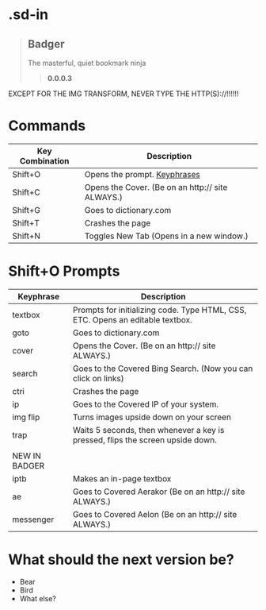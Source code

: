 # .sd-in
> ## Badger
> The masterful, quiet bookmark ninja
>> **0.0.0.3**


EXCEPT FOR THE IMG TRANSFORM, NEVER TYPE THE HTTP(S)://!!!!!!

# Commands
| Key Combination | Description |
| --------------- | ----------- |
| Shift+O         | Opens the prompt. [Keyphrases](#shifto-prompts)|
| Shift+C         | Opens the Cover. (Be on an http:// site ALWAYS.) |
| Shift+G         | Goes to dictionary.com |
| Shift+T         | Crashes the page |
| Shift+N         | Toggles New Tab (Opens in a new window.) |

# Shift+O Prompts
| Keyphrase | Description |
| --------- | ----------- |
| textbox   | Prompts for initializing code. Type HTML, CSS, ETC. Opens an editable textbox. |
| goto      | Goes to dictionary.com |
| cover     | Opens the Cover. (Be on an http:// site ALWAYS.) |
| search    | Goes to the Covered Bing Search. (Now you can click on links) |
| ctri      | Crashes the page |
| ip       | Goes to the Covered IP of your system. |
| img flip  | Turns images upside down on your screen |
| trap      | Waits 5 seconds, then whenever a key is pressed, flips the screen upside down. |
| | |
| NEW IN BADGER  |   |
| iptb | Makes an in-page textbox |
| ae | Goes to Covered Aerakor (Be on an http:// site ALWAYS.) |
| messenger | Goes to Covered Aelon (Be on an http:// site ALWAYS.)|

# What should the next version be?
- Bear
- Bird
- What else?
